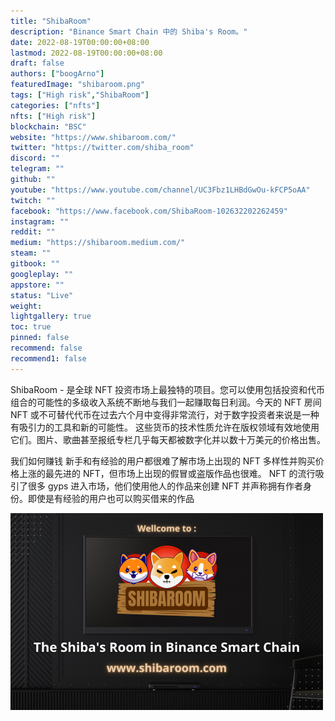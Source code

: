 ```yaml
---
title: "ShibaRoom"
description: "Binance Smart Chain 中的 Shiba's Room。"
date: 2022-08-19T00:00:00+08:00
lastmod: 2022-08-19T00:00:00+08:00
draft: false
authors: ["boogArno"]
featuredImage: "shibaroom.png"
tags: ["High risk","ShibaRoom"]
categories: ["nfts"]
nfts: ["High risk"]
blockchain: "BSC"
website: "https://www.shibaroom.com/"
twitter: "https://twitter.com/shiba_room"
discord: ""
telegram: ""
github: ""
youtube: "https://www.youtube.com/channel/UC3Fbz1LHBdGwOu-kFCP5oAA"
twitch: ""
facebook: "https://www.facebook.com/ShibaRoom-102632202262459"
instagram: ""
reddit: ""
medium: "https://shibaroom.medium.com/"
steam: ""
gitbook: ""
googleplay: ""
appstore: ""
status: "Live"
weight: 
lightgallery: true
toc: true
pinned: false
recommend: false
recommend1: false
---
```

ShibaRoom - 是全球 NFT 投资市场上最独特的项目。您可以使用包括投资和代币组合的可能性的多级收入系统不断地与我们一起赚取每日利润。今天的 NFT 房间
NFT 或不可替代代币在过去六个月中变得非常流行，对于数字投资者来说是一种有吸引力的工具和新的可能性。
这些货币的技术性质允许在版权领域有效地使用它们。图片、歌曲甚至报纸专栏几乎每天都被数字化并以数十万美元的价格出售。

我们如何赚钱
新手和有经验的用户都很难了解市场上出现的 NFT 多样性并购买价格上涨的最先进的 NFT，但市场上出现的假冒或盗版作品也很难。
NFT 的流行吸引了很多 gyps 进入市场，他们使用他人的作品来创建 NFT 并声称拥有作者身份。即使是有经验的用户也可以购买借来的作品

![shibaroom-dapp-other-bsc-image1-500x315_24634ea9f21bc2398bb6254b4162962b](shibaroom-dapp-other-bsc-image1-500x315_24634ea9f21bc2398bb6254b4162962b.png)